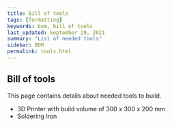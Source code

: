 ```yaml
---
title: Bill of tools
tags: [formatting]
keywords: bom, bill of tools
last_updated: September 29, 2021
summary: "List of needed tools"
sidebar: BOM
permalink: tools.html
---
```


## Bill of tools
This page contains details about needed tools to build.

- 3D Printer with build volume of 300 x 300 x 200 mm
- Soldering Iron